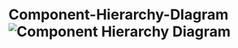 # Component-Hierarchy-DIagram![Component Hierarchy Diagram](https://user-images.githubusercontent.com/33495426/176185025-4c61fc57-b752-471a-824c-cc4fc617d240.jpg)
